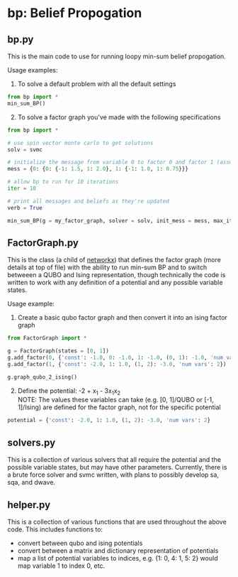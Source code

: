 # bp: Belief Propogation

## bp.py
This is the main code to use for running loopy min-sum belief propogation.

Usage examples:

1) To solve a default problem with all the default settings
```python
from bp import *
min_sum_BP()
```

2) To solve a factor graph you've made with the following specifications
```python
from bp import *

# use spin vector monte carlo to get solutions
solv = svmc 

# initialize the message from variable 0 to factor 0 and factor 1 (assuming an ising model)
mess = {0: {0: {-1: 1.5, 1: 2.0}, 1: {-1: 1.0, 1: 0.75}}} 

# allow bp to run for 10 iterations
iter = 10

# print all messages and beliefs as they're updated
verb = True

min_sum_BP(g = my_factor_graph, solver = solv, init_mess = mess, max_iter = iter, verbose = verb)
```


## FactorGraph.py
This is the class (a child of [networkx](https://networkx.github.io/)) that defines the factor graph (more details at top of file) with the ability to run min-sum BP and to switch betweeen a QUBO and Ising representation, though technically the code is written to work with any definition of a potential and any possible variable states.

Usage example:

1) Create a basic qubo factor graph and then convert it into an ising factor graph
```python
from FactorGraph import *

g = FactorGraph(states = [0, 1])
g.add_factor(0, {'const': -1.0, 0: -1.0, 1: -1.0, (0, 1): -1.0, 'num vars': 2})
g.add_factor(1, {'const': -2.0, 1: 1.0, (1, 2): -3.0, 'num vars': 2})

g.graph_qubo_2_ising()
```
2) Define the potential: -2 + x<sub>1</sub> - 3x<sub>1</sub>x<sub>2</sub>
<br>NOTE: The values these variables can take (e.g. [0, 1]/QUBO or [-1, 1]/Ising) are defined for the factor graph, not for the specific potential
```python
potential = {'const': -2.0, 1: 1.0, (1, 2): -3.0, 'num vars': 2}
```


## solvers.py
This is a collection of various solvers that all require the potential and the possible variable states, but may have other parameters. Currently, there is a brute force solver and svmc written, with plans to possibly develop sa, sqa, and dwave.

## helper.py
This is a collection of various functions that are used throughout the above code. This includes functions to:
* convert between qubo and ising potentials 
* convert between a matrix and dictionary representation of potentials
* map a list of potential variables to indices, e.g. {1: 0, 4: 1, 5: 2} would map variable 1 to index 0, etc.



